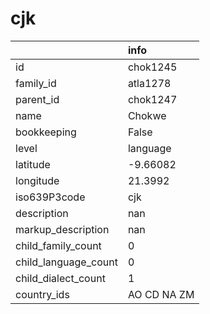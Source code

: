# cjk
|                      | info        |
|:---------------------|:------------|
| id                   | chok1245    |
| family_id            | atla1278    |
| parent_id            | chok1247    |
| name                 | Chokwe      |
| bookkeeping          | False       |
| level                | language    |
| latitude             | -9.66082    |
| longitude            | 21.3992     |
| iso639P3code         | cjk         |
| description          | nan         |
| markup_description   | nan         |
| child_family_count   | 0           |
| child_language_count | 0           |
| child_dialect_count  | 1           |
| country_ids          | AO CD NA ZM |